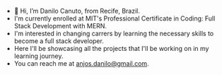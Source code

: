 - 👋 Hi, I’m Danilo Canuto, from Recife, Brazil.
- I'm currently enrolled at MIT's Professional Certificate in Coding: Full Stack Development with MERN.
- I'm interested in changing carrers by learning the necessary skills to become a full stack developer.
- Here I'll be showcasing all the projects that I'll be working on in my learning journey.
- You can reach me at anjos.danilo@gmail.com.

<!---
DaniloCanuto/DaniloCanuto is a ✨ special ✨ repository because its `README.md` (this file) appears on your GitHub profile.
You can click the Preview link to take a look at your changes.
--->
